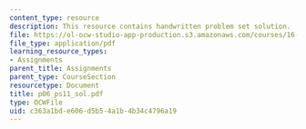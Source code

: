```yaml
---
content_type: resource
description: This resource contains handwritten problem set solution.
file: https://ol-ocw-studio-app-production.s3.amazonaws.com/courses/16-01-unified-engineering-i-ii-iii-iv-fall-2005-spring-2006/c363a1bde606d5b54a1b4b34c4796a19_p06_ps11_sol.pdf
file_type: application/pdf
learning_resource_types:
- Assignments
parent_title: Assignments
parent_type: CourseSection
resourcetype: Document
title: p06_ps11_sol.pdf
type: OCWFile
uid: c363a1bd-e606-d5b5-4a1b-4b34c4796a19
---
```

